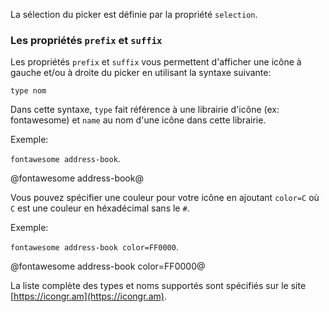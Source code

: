 La sélection du picker est définie par la propriété `selection`.

### Les propriétés `prefix` et `suffix`

Les propriétés `prefix` et `suffix` vous permettent d'afficher une icône à gauche et/ou à droite
du picker en utilisant la syntaxe suivante:

`type nom`

Dans cette syntaxe, `type` fait référence à une librairie d'icône (ex: fontawesome) et `name` au nom d'une icône dans cette librairie.

Exemple:

`fontawesome address-book`.

@fontawesome address-book@

Vous pouvez spécifier une couleur pour votre icône en ajoutant `color=C` où `C` est une couleur en héxadécimal sans le `#`.

Exemple:

`fontawesome address-book color=FF0000`.

@fontawesome address-book color=FF0000@

La liste complète des types et noms supportés sont spécifiés sur le site [https://icongr.am](https://icongr.am).
